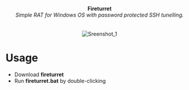 <p align="center">
	<b>Fireturret</b>
	<br>
	<i>Simple RAT for Windows OS with password protected SSH tunelling.</i>
	<br><br><br>
	<img alt="Sreenshot_1" src="https://user-images.githubusercontent.com/48186982/62452322-354d7680-b770-11e9-8f86-e63ada45ef6c.png">
</p>

# Usage
* Download **fireturret**
* Run **fireturret.bat** by double-clicking

